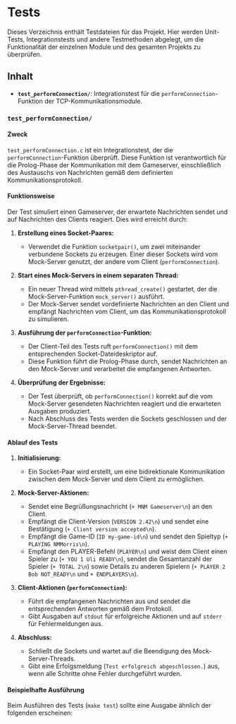 # Tests

Dieses Verzeichnis enthält Testdateien für das Projekt. Hier werden Unit-Tests, Integrationstests und andere Testmethoden abgelegt, um die Funktionalität der einzelnen Module und des gesamten Projekts zu überprüfen.

## Inhalt

- **`test_performConnection/`**: Integrationstest für die `performConnection`-Funktion der TCP-Kommunikationsmodule.

### `test_performConnection/`

#### Zweck

`test_performConnection.c` ist ein Integrationstest, der die `performConnection`-Funktion überprüft. Diese Funktion ist verantwortlich für die Prolog-Phase der Kommunikation mit dem Gameserver, einschließlich des Austauschs von Nachrichten gemäß dem definierten Kommunikationsprotokoll.

#### Funktionsweise

Der Test simuliert einen Gameserver, der erwartete Nachrichten sendet und auf Nachrichten des Clients reagiert. Dies wird erreicht durch:

1. **Erstellung eines Socket-Paares:**

   - Verwendet die Funktion `socketpair()`, um zwei miteinander verbundene Sockets zu erzeugen. Einer dieser Sockets wird vom Mock-Server genutzt, der andere vom Client (`performConnection`).

2. **Start eines Mock-Servers in einem separaten Thread:**

   - Ein neuer Thread wird mittels `pthread_create()` gestartet, der die Mock-Server-Funktion `mock_server()` ausführt.
   - Der Mock-Server sendet vordefinierte Nachrichten an den Client und empfängt Nachrichten vom Client, um das Kommunikationsprotokoll zu simulieren.

3. **Ausführung der `performConnection`-Funktion:**

   - Der Client-Teil des Tests ruft `performConnection()` mit dem entsprechenden Socket-Dateideskriptor auf.
   - Diese Funktion führt die Prolog-Phase durch, sendet Nachrichten an den Mock-Server und verarbeitet die empfangenen Antworten.

4. **Überprüfung der Ergebnisse:**
   - Der Test überprüft, ob `performConnection()` korrekt auf die vom Mock-Server gesendeten Nachrichten reagiert und die erwarteten Ausgaben produziert.
   - Nach Abschluss des Tests werden die Sockets geschlossen und der Mock-Server-Thread beendet.

#### Ablauf des Tests

1. **Initialisierung:**

   - Ein Socket-Paar wird erstellt, um eine bidirektionale Kommunikation zwischen dem Mock-Server und dem Client zu ermöglichen.

2. **Mock-Server-Aktionen:**

   - Sendet eine Begrüßungsnachricht (`+ MNM Gameserver\n`) an den Client.
   - Empfängt die Client-Version (`VERSION 2.42\n`) und sendet eine Bestätigung (`+ Client version accepted\n`).
   - Empfängt die Game-ID (`ID my-game-id\n`) und sendet den Spieltyp (`+ PLAYING NMMorris\n`).
   - Empfängt den PLAYER-Befehl (`PLAYER\n`) und weist dem Client einen Spieler zu (`+ YOU 1 Uli READY\n`), sendet die Gesamtanzahl der Spieler (`+ TOTAL 2\n`) sowie Details zu anderen Spielern (`+ PLAYER 2 Bob NOT_READY\n` und `+ ENDPLAYERS\n`).

3. **Client-Aktionen (`performConnection`):**

   - Führt die empfangenen Nachrichten aus und sendet die entsprechenden Antworten gemäß dem Protokoll.
   - Gibt Ausgaben auf `stdout` für erfolgreiche Aktionen und auf `stderr` für Fehlermeldungen aus.

4. **Abschluss:**
   - Schließt die Sockets und wartet auf die Beendigung des Mock-Server-Threads.
   - Gibt eine Erfolgsmeldung (`Test erfolgreich abgeschlossen.`) aus, wenn alle Schritte ohne Fehler durchgeführt wurden.

#### Beispielhafte Ausführung

Beim Ausführen des Tests (`make test`) sollte eine Ausgabe ähnlich der folgenden erscheinen:
